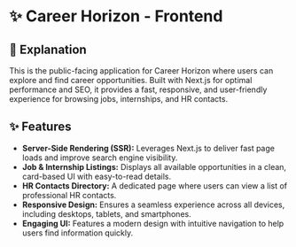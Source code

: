 # ✨ Career Horizon - Frontend

## 📜 Explanation

This is the public-facing application for Career Horizon where users can explore and find career opportunities. Built with Next.js for optimal performance and SEO, it provides a fast, responsive, and user-friendly experience for browsing jobs, internships, and HR contacts.

## ✨ Features

* **Server-Side Rendering (SSR):** Leverages Next.js to deliver fast page loads and improve search engine visibility.
* **Job & Internship Listings:** Displays all available opportunities in a clean, card-based UI with easy-to-read details.
* **HR Contacts Directory:** A dedicated page where users can view a list of professional HR contacts.
* **Responsive Design:** Ensures a seamless experience across all devices, including desktops, tablets, and smartphones.
* **Engaging UI:** Features a modern design with intuitive navigation to help users find information quickly.